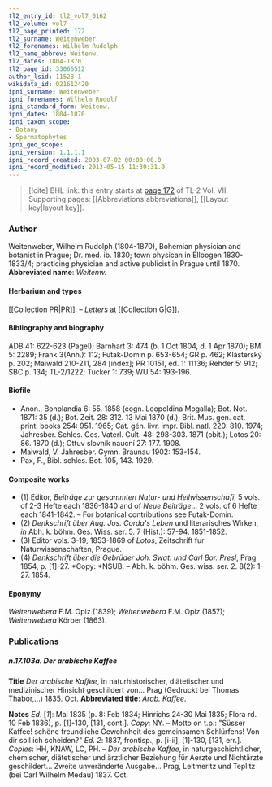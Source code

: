```yaml
---
tl2_entry_id: tl2_vol7_0162
tl2_volume: vol7
tl2_page_printed: 172
tl2_surname: Weitenweber
tl2_forenames: Wilhelm Rudolph
tl2_name_abbrev: Weitenw.
tl2_dates: 1804-1870
tl2_page_id: 33066512
author_lsid: 11528-1
wikidata_id: Q21612420
ipni_surname: Weitenweber
ipni_forenames: Wilhelm Rudolf
ipni_standard_form: Weitenw.
ipni_dates: 1804-1870
ipni_taxon_scope: 
- Botany
- Spermatophytes
ipni_geo_scope: 
ipni_version: 1.1.1.1
ipni_record_created: 2003-07-02 00:00:00.0
ipni_record_modified: 2013-05-15 11:30:31.0
---
```



> [!cite] BHL link: this entry starts at [page 172](https://www.biodiversitylibrary.org/page/33066512) of TL-2 Vol. VII.
> Supporting pages: [[Abbreviations|abbreviations]], [[Layout key|layout key]].

### Author

Weitenweber, Wilhelm Rudolph (1804-1870), Bohemian physician and botanist in Prague; Dr. med. ib. 1830; town physican in Ellbogen 1830-1833/4; practicing physician and active publicist in Prague until 1870. 
**Abbreviated name**: *Weitenw.*

#### Herbarium and types

[[Collection PR|PR]]. – *Letters* at [[Collection G|G]].

#### Bibliography and biography

ADB 41: 622-623 (Pagel); Barnhart 3: 474 (b. 1 Oct 1804, d. 1 Apr 1870); BM 5: 2289; Frank 3(Anh.): 112; Futak-Domin p. 653-654; GR p. 462; Klásterský p. 202; Maiwald 210-211, 284 \[index\]; PR 10151, ed. 1: 11136; Rehder 5: 912; SBC p. 134; TL-2/1222; Tucker 1: 739; WU 54: 193-196.

#### Biofile

- Anon., Bonplandia 6: 55. 1858 (cogn. Leopoldina Mogalla); Bot. Not. 1871: 35 (d.); Bot. Zeit. 28: 312. 13 Mai 1870 (d.); Brit. Mus. gen. cat. print. books 254: 951. 1965; Cat. gén. livr. impr. Bibl. natl. 220: 810. 1974; Jahresber. Schles. Ges. Vaterl. Cult. 48: 298-303. 1871 (obit.); Lotos 20: 86. 1870 (d.); Ottuv slovník naucní 27: 177. 1908.
- Maiwald, V. Jahresber. Gymn. Braunau 1902: 153-154.
- Pax, F., Bibl. schles. Bot. 105, 143. 1929.

#### Composite works

- (1) Editor, *Beiträge zur gesammten Natur- und Heilwissenschafi*, 5 vols. of 2-3 Hefte each 1836-1840 and of *Neue Beiträge*... 2 vols. of 6 Hefte each 1841-1842. – For botanical contributions see Futak-Domin.
- (2) *Denkschrift über Aug. Jos. Corda's Leben* und literarisches Wirken, *in* Abh. k. böhm. Ges. Wiss. ser. 5. 7 (Hist.): 57-94. 1851-1852.
- (3) Editor vols. 3-19, 1853-1869 of *Lotos*, Zeitschrift fur Naturwissenschaften, Prague.
- (4) *Denkschrift über die Gebrüder Joh. Swat. und Carl Bor. Presl*, Prag 1854, p. \[1\]-27. *Copy: *NSUB. – Abh. k. böhm. Ges. wiss. ser. 2. 8(2): 1-27. 1854.

#### Eponymy

*Weitenwebera* F.M. Opiz (1839); *Weitenwebera* F.M. Opiz (1857); *Weitenwebera* Körber (1863).

### Publications

##### n.17.103a. Der arabische Kaffee

**Title**
*Der arabische Kaffee*, in naturhistorischer, diätetischer und medizinischer Hinsicht geschildert von... Prag (Gedruckt bei Thomas Thabor,...) 1835. Oct.
**Abbreviated title**: *Arab. Kaffee*.

**Notes**
*Ed*. \[*1*\]: Mai 1835 (p. 8: Feb 1834; Hinrichs 24-30 Mai 1835; Flora rd. 10 Feb 1836), p. \[1\]-130, \[131, cont.\]. *Copy*: NY. – Motto on t.p.: "Süsser Kaffee! schöne freundliche Gewohnheit des gemeinsamen Schlürfens! Von dir soll ich scheiden?" *Ed. 2*: 1837, frontisp., p. \[i-ii\], \[1\]-130, \[131, err.\]. *Copies*: HH, KNAW, LC, PH. – *Der arabische Kaffee*, in naturgeschichtlicher, chemischer, diätetischer und ärztlicher Beziehung für Aerzte und Nichtärzte geschildert... Zweite unveränderte Ausgabe... Prag, Leitmeritz und Teplitz (bei Carl Wilhelm Medau) 1837. Oct.

